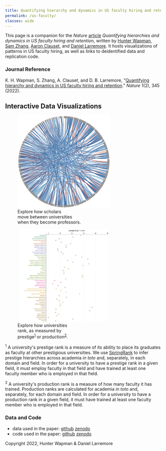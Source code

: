 ```yaml
---
title: Quantifying hierarchy and dynamics in US faculty hiring and retention
permalink: /us-faculty/
classes: wide
---
```


This page is a companion for the *Nature* [article](https://www.nature.com/articles/s41586-022-05222-x) *Quantifying hierarchies and dynamics in US faculty hiring and retention*, written by [Hunter Wapman](https://www.hne.golf/), [Sam Zhang](https://sam.zhang.fyi), [Aaron Clauset](https://aaronclauset.github.io), and [Daniel Larremore](https://larremorelab.github.io/). It hosts visualizations of patterns in US faculty hiring, as well as links to deidentified data and replication code.

### Journal Reference
K. H. Wapman, S. Zhang, A. Clauset, and D. B. Larremore, "[Quantifying hierarchy and dynamics in US faculty hiring and retention](https://www.nature.com/articles/s41586-022-05222-x)." *Nature* 1(2), 345 (2022).

## Interactive Data Visualizations
<div>
    <figure>
        <a href="/us-faculty/hiring-flows/" title="hiring flows">
          <img class="thumb" width="300" src="/assets/images/us-faculty/hiring-flows.png" alt="a chord diagram of faculty hiring flows">
        </a>
        <figcaption>Explore how scholars<br>move between universities<br>when they become professors.</figcaption>
    </figure>
    <figure>
        <a href="/us-faculty/university-ranks/" title="university ranks">
          <img class="thumb" width="300" src="/assets/images/us-faculty/university-ranks.png" alt="a visualization of university ranks">
        </a>
        <figcaption>Explore how universities<br>rank, as measured by<br>prestige<sup><a href="#prestige-ranks">1</a></sup> or production<sup><a href="#production-ranks">2</a></sup>.</figcaption>
    </figure>
</div>

<sup id="prestige-ranks">1</sup> A university's prestige rank is a measure of its ability to place its graduates as faculty at other prestigious universities. We use <a href="https://www.science.org/doi/10.1126/sciadv.aar8260">SpringRank</a> to infer prestige hierarchies across academia _in toto_ and, separately, in each domain and field. In order for a university to have a prestige rank in a given field, it must employ faculty in that field and have trained at least one faculty member who is employed in that field.

<sup id="production-ranks">2</sup> A university's production rank is a measure of how many faculty it has trained. Production ranks are calculated for academia _in toto_ and, separately, for each domain and field. In order for a university to have a production rank in a given field, it must have trained at least one faculty member who is employed in that field.

### Data and Code

- data used in the paper: [github](https://github.com/LarremoreLab/us-faculty-hiring-networks) [zenodo](https://zenodo.org/record/6941651)
- code used in the paper: [github](https://github.com/LarremoreLab/us-faculty-hiring-and-retention-code) [zenodo](https://zenodo.org/record/6941612)


Copyright 2022, Hunter Wapman & Daniel Larremore
